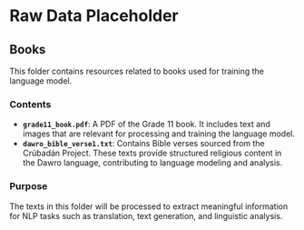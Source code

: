 # Raw Data Placeholder

## Books

This folder contains resources related to books used for training the language model.

### Contents
- **`grade11_book.pdf`**: A PDF of the Grade 11 book. It includes text and images that are relevant for processing and training the language model.
- **`dawro_bible_verse1.txt`**: Contains Bible verses sourced from the Crúbadán Project. These texts provide structured religious content in the Dawro language, contributing to language modeling and analysis.

### Purpose
The texts in this folder will be processed to extract meaningful information for NLP tasks such as translation, text generation, and linguistic analysis.
